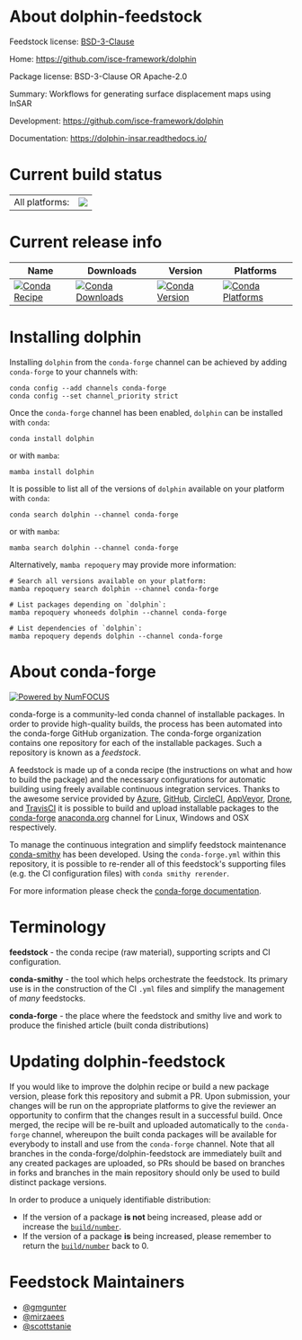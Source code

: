 About dolphin-feedstock
=======================

Feedstock license: [BSD-3-Clause](https://github.com/conda-forge/dolphin-feedstock/blob/main/LICENSE.txt)

Home: https://github.com/isce-framework/dolphin

Package license: BSD-3-Clause OR Apache-2.0

Summary: Workflows for generating surface displacement maps using InSAR

Development: https://github.com/isce-framework/dolphin

Documentation: https://dolphin-insar.readthedocs.io/

Current build status
====================


<table><tr><td>All platforms:</td>
    <td>
      <a href="https://dev.azure.com/conda-forge/feedstock-builds/_build/latest?definitionId=19288&branchName=main">
        <img src="https://dev.azure.com/conda-forge/feedstock-builds/_apis/build/status/dolphin-feedstock?branchName=main">
      </a>
    </td>
  </tr>
</table>

Current release info
====================

| Name | Downloads | Version | Platforms |
| --- | --- | --- | --- |
| [![Conda Recipe](https://img.shields.io/badge/recipe-dolphin-green.svg)](https://anaconda.org/conda-forge/dolphin) | [![Conda Downloads](https://img.shields.io/conda/dn/conda-forge/dolphin.svg)](https://anaconda.org/conda-forge/dolphin) | [![Conda Version](https://img.shields.io/conda/vn/conda-forge/dolphin.svg)](https://anaconda.org/conda-forge/dolphin) | [![Conda Platforms](https://img.shields.io/conda/pn/conda-forge/dolphin.svg)](https://anaconda.org/conda-forge/dolphin) |

Installing dolphin
==================

Installing `dolphin` from the `conda-forge` channel can be achieved by adding `conda-forge` to your channels with:

```
conda config --add channels conda-forge
conda config --set channel_priority strict
```

Once the `conda-forge` channel has been enabled, `dolphin` can be installed with `conda`:

```
conda install dolphin
```

or with `mamba`:

```
mamba install dolphin
```

It is possible to list all of the versions of `dolphin` available on your platform with `conda`:

```
conda search dolphin --channel conda-forge
```

or with `mamba`:

```
mamba search dolphin --channel conda-forge
```

Alternatively, `mamba repoquery` may provide more information:

```
# Search all versions available on your platform:
mamba repoquery search dolphin --channel conda-forge

# List packages depending on `dolphin`:
mamba repoquery whoneeds dolphin --channel conda-forge

# List dependencies of `dolphin`:
mamba repoquery depends dolphin --channel conda-forge
```


About conda-forge
=================

[![Powered by
NumFOCUS](https://img.shields.io/badge/powered%20by-NumFOCUS-orange.svg?style=flat&colorA=E1523D&colorB=007D8A)](https://numfocus.org)

conda-forge is a community-led conda channel of installable packages.
In order to provide high-quality builds, the process has been automated into the
conda-forge GitHub organization. The conda-forge organization contains one repository
for each of the installable packages. Such a repository is known as a *feedstock*.

A feedstock is made up of a conda recipe (the instructions on what and how to build
the package) and the necessary configurations for automatic building using freely
available continuous integration services. Thanks to the awesome service provided by
[Azure](https://azure.microsoft.com/en-us/services/devops/), [GitHub](https://github.com/),
[CircleCI](https://circleci.com/), [AppVeyor](https://www.appveyor.com/),
[Drone](https://cloud.drone.io/welcome), and [TravisCI](https://travis-ci.com/)
it is possible to build and upload installable packages to the
[conda-forge](https://anaconda.org/conda-forge) [anaconda.org](https://anaconda.org/)
channel for Linux, Windows and OSX respectively.

To manage the continuous integration and simplify feedstock maintenance
[conda-smithy](https://github.com/conda-forge/conda-smithy) has been developed.
Using the ``conda-forge.yml`` within this repository, it is possible to re-render all of
this feedstock's supporting files (e.g. the CI configuration files) with ``conda smithy rerender``.

For more information please check the [conda-forge documentation](https://conda-forge.org/docs/).

Terminology
===========

**feedstock** - the conda recipe (raw material), supporting scripts and CI configuration.

**conda-smithy** - the tool which helps orchestrate the feedstock.
                   Its primary use is in the construction of the CI ``.yml`` files
                   and simplify the management of *many* feedstocks.

**conda-forge** - the place where the feedstock and smithy live and work to
                  produce the finished article (built conda distributions)


Updating dolphin-feedstock
==========================

If you would like to improve the dolphin recipe or build a new
package version, please fork this repository and submit a PR. Upon submission,
your changes will be run on the appropriate platforms to give the reviewer an
opportunity to confirm that the changes result in a successful build. Once
merged, the recipe will be re-built and uploaded automatically to the
`conda-forge` channel, whereupon the built conda packages will be available for
everybody to install and use from the `conda-forge` channel.
Note that all branches in the conda-forge/dolphin-feedstock are
immediately built and any created packages are uploaded, so PRs should be based
on branches in forks and branches in the main repository should only be used to
build distinct package versions.

In order to produce a uniquely identifiable distribution:
 * If the version of a package **is not** being increased, please add or increase
   the [``build/number``](https://docs.conda.io/projects/conda-build/en/latest/resources/define-metadata.html#build-number-and-string).
 * If the version of a package **is** being increased, please remember to return
   the [``build/number``](https://docs.conda.io/projects/conda-build/en/latest/resources/define-metadata.html#build-number-and-string)
   back to 0.

Feedstock Maintainers
=====================

* [@gmgunter](https://github.com/gmgunter/)
* [@mirzaees](https://github.com/mirzaees/)
* [@scottstanie](https://github.com/scottstanie/)

